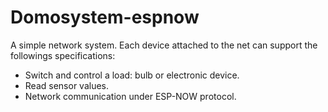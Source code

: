 # Domosystem-espnow

A simple network system. Each device attached to the net can support the followings specifications:
- Switch and control a load: bulb or electronic device.
- Read sensor values.
- Network communication under ESP-NOW protocol.

